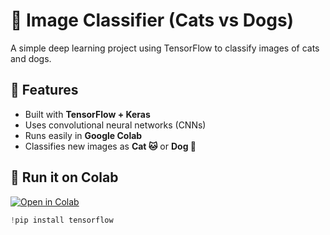 # 🐶 Image Classifier (Cats vs Dogs)

A simple deep learning project using TensorFlow to classify images of cats and dogs.

## 🧠 Features
- Built with **TensorFlow + Keras**
- Uses convolutional neural networks (CNNs)
- Runs easily in **Google Colab**
- Classifies new images as **Cat 🐱** or **Dog 🐶**

## 🚀 Run it on Colab
[![Open in Colab](https://colab.research.google.com/assets/colab-badge.svg)](https://colab.research.google.com/)

```python
!pip install tensorflow
